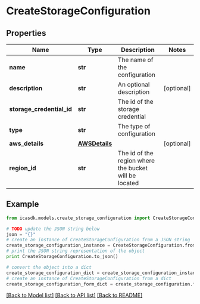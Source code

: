 # CreateStorageConfiguration


## Properties
Name | Type | Description | Notes
------------ | ------------- | ------------- | -------------
**name** | **str** | The name of the configuration | 
**description** | **str** | An optional description | [optional] 
**storage_credential_id** | **str** | The id of the storage credential | 
**type** | **str** | The type of configuration | 
**aws_details** | [**AWSDetails**](AWSDetails.md) |  | [optional] 
**region_id** | **str** | The id of the region where the bucket will be located | 

## Example

```python
from icasdk.models.create_storage_configuration import CreateStorageConfiguration

# TODO update the JSON string below
json = "{}"
# create an instance of CreateStorageConfiguration from a JSON string
create_storage_configuration_instance = CreateStorageConfiguration.from_json(json)
# print the JSON string representation of the object
print CreateStorageConfiguration.to_json()

# convert the object into a dict
create_storage_configuration_dict = create_storage_configuration_instance.to_dict()
# create an instance of CreateStorageConfiguration from a dict
create_storage_configuration_form_dict = create_storage_configuration.from_dict(create_storage_configuration_dict)
```
[[Back to Model list]](../README.md#documentation-for-models) [[Back to API list]](../README.md#documentation-for-api-endpoints) [[Back to README]](../README.md)


